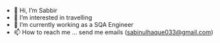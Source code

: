 - 👋 Hi, I’m Sabbir
- 👀 I’m interested in travelling
- 🌱 I’m currently working as a SQA Engineer
- 📫 How to reach me ... send me emails (sabinulhaque033@gmail.com)

<!---
sabbir-aust/sabbir-aust is a ✨ special ✨ repository because its `README.md` (this file) appears on your GitHub profile.
You can click the Preview link to take a look at your changes.
--->
